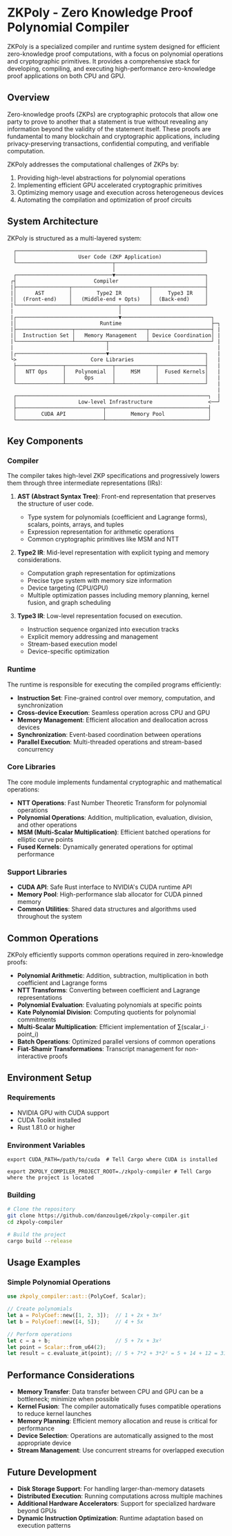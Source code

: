 # ZKPoly - Zero Knowledge Proof Polynomial Compiler

ZKPoly is a specialized compiler and runtime system designed for efficient zero-knowledge proof computations, with a focus on polynomial operations and cryptographic primitives. It provides a comprehensive stack for developing, compiling, and executing high-performance zero-knowledge proof applications on both CPU and GPU.

## Overview

Zero-knowledge proofs (ZKPs) are cryptographic protocols that allow one party to prove to another that a statement is true without revealing any information beyond the validity of the statement itself. These proofs are fundamental to many blockchain and cryptographic applications, including privacy-preserving transactions, confidential computing, and verifiable computation.

ZKPoly addresses the computational challenges of ZKPs by:

1. Providing high-level abstractions for polynomial operations
2. Implementing efficient GPU accelerated cryptographic primitives
3. Optimizing memory usage and execution across heterogeneous devices
4. Automating the compilation and optimization of proof circuits

## System Architecture

ZKPoly is structured as a multi-layered system:

```
  ┌─────────────────────────────────────────────────────────────┐
  │                    User Code (ZKP Application)              │
  └───────────────────────────────┬─────────────────────────────┘
                                  │
  ┌───────────────────────────────▼─────────────────────────────┐
 ┌┤                         Compiler                            │
 |├─────────────────┬─────────────────────────┬─────────────────┤
 |│      AST        │        Type2 IR         │     Type3 IR    │
 |│  (Front-end)    │   (Middle-end + Opts)   │  (Back-end)     │
 |└─────────────────┴───────────────┬─────────┴─────────────────┘
 |                                  │
 |┌─────────────────────────────────▼─────────────────────────────┐
 |│                           Runtime                             ├─┐
 |├──────────────────┬───────────────────────┬────────────────────┤ |
 |│  Instruction Set │   Memory Management   │ Device Coordination│ |
 |└──────────────────┴──────────┬────────────┴────────────────────┘ |
 |                              │                                   |
 |┌─────────────────────────────▼───────────────────────────────┐   |
 └>                        Core Libraries                       │   |
  ├───────────────┬───────────────┬─────────────┬───────────────┤   |
  │   NTT Ops     │   Polynomial  │     MSM     │  Fused Kernels│   |
  │               │      Ops      │             │               │   |
  └───────────────┴───────────────┴─────────────┴───────────────┘   |
                                                                    |
  ┌──────────────────────────────────────────────────────────────┐  |
  │                    Low-level Infrastructure                  <──┘
  ├────────────────────────────┬─────────────────────────────────┤
  │        CUDA API            │        Memory Pool              │
  └────────────────────────────┴─────────────────────────────────┘
```

## Key Components

### Compiler

The compiler takes high-level ZKP specifications and progressively lowers them through three intermediate representations (IRs):

1. **AST (Abstract Syntax Tree)**: Front-end representation that preserves the structure of user code.
   - Type system for polynomials (coefficient and Lagrange forms), scalars, points, arrays, and tuples
   - Expression representation for arithmetic operations
   - Common cryptographic primitives like MSM and NTT

2. **Type2 IR**: Mid-level representation with explicit typing and memory considerations.
   - Computation graph representation for optimizations
   - Precise type system with memory size information
   - Device targeting (CPU/GPU)
   - Multiple optimization passes including memory planning, kernel fusion, and graph scheduling

3. **Type3 IR**: Low-level representation focused on execution.
   - Instruction sequence organized into execution tracks
   - Explicit memory addressing and management
   - Stream-based execution model
   - Device-specific optimization

### Runtime

The runtime is responsible for executing the compiled programs efficiently:

- **Instruction Set**: Fine-grained control over memory, computation, and synchronization
- **Cross-device Execution**: Seamless operation across CPU and GPU
- **Memory Management**: Efficient allocation and deallocation across devices
- **Synchronization**: Event-based coordination between operations
- **Parallel Execution**: Multi-threaded operations and stream-based concurrency

### Core Libraries

The core module implements fundamental cryptographic and mathematical operations:

- **NTT Operations**: Fast Number Theoretic Transform for polynomial operations
- **Polynomial Operations**: Addition, multiplication, evaluation, division, and other operations
- **MSM (Multi-Scalar Multiplication)**: Efficient batched operations for elliptic curve points
- **Fused Kernels**: Dynamically generated operations for optimal performance

### Support Libraries

- **CUDA API**: Safe Rust interface to NVIDIA's CUDA runtime API
- **Memory Pool**: High-performance slab allocator for CUDA pinned memory
- **Common Utilities**: Shared data structures and algorithms used throughout the system

## Common Operations

ZKPoly efficiently supports common operations required in zero-knowledge proofs:

- **Polynomial Arithmetic**: Addition, subtraction, multiplication in both coefficient and Lagrange forms
- **NTT Transforms**: Converting between coefficient and Lagrange representations
- **Polynomial Evaluation**: Evaluating polynomials at specific points
- **Kate Polynomial Division**: Computing quotients for polynomial commitments
- **Multi-Scalar Multiplication**: Efficient implementation of ∑(scalar_i · point_i)
- **Batch Operations**: Optimized parallel versions of common operations
- **Fiat-Shamir Transformations**: Transcript management for non-interactive proofs

## Environment Setup

### Requirements

- NVIDIA GPU with CUDA support
- CUDA Toolkit installed
- Rust 1.81.0 or higher

### Environment Variables

```
export CUDA_PATH=/path/to/cuda  # Tell Cargo where CUDA is installed

export ZKPOLY_COMPILER_PROJECT_ROOT=./zkpoly-compiler # Tell Cargo where the project is located
```

### Building

```bash
# Clone the repository
git clone https://github.com/danzou1ge6/zkpoly-compiler.git
cd zkpoly-compiler

# Build the project
cargo build --release
```

## Usage Examples

### Simple Polynomial Operations

```rust
use zkpoly_compiler::ast::{PolyCoef, Scalar};

// Create polynomials
let a = PolyCoef::new([1, 2, 3]);  // 1 + 2x + 3x²
let b = PolyCoef::new([4, 5]);     // 4 + 5x

// Perform operations
let c = a + b;                     // 5 + 7x + 3x²
let point = Scalar::from_u64(2);
let result = c.evaluate_at(point); // 5 + 7*2 + 3*2² = 5 + 14 + 12 = 31
```

## Performance Considerations

- **Memory Transfer**: Data transfer between CPU and GPU can be a bottleneck; minimize when possible
- **Kernel Fusion**: The compiler automatically fuses compatible operations to reduce kernel launches
- **Memory Planning**: Efficient memory allocation and reuse is critical for performance
- **Device Selection**: Operations are automatically assigned to the most appropriate device
- **Stream Management**: Use concurrent streams for overlapped execution

## Future Development

- **Disk Storage Support**: For handling larger-than-memory datasets
- **Distributed Execution**: Running computations across multiple machines
- **Additional Hardware Accelerators**: Support for specialized hardware beyond GPUs
- **Dynamic Instruction Optimization**: Runtime adaptation based on execution patterns

